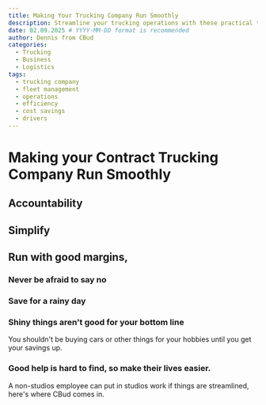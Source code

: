 ```yaml
---
title: Making Your Trucking Company Run Smoothly
description: Streamline your trucking operations with these practical tips and strategies for efficiency, cost savings, and driver satisfaction.
date: 02.09.2025 # YYYY-MM-DD format is recommended
author: Dennis from CBud
categories:
  - Trucking
  - Business
  - Logistics
tags:
  - trucking company
  - fleet management
  - operations
  - efficiency
  - cost savings
  - drivers
---
```


# Making your Contract Trucking Company Run Smoothly

## Accountability

## Simplify

## Run with good margins, 

### Never be afraid to say no


### Save for a rainy day

### Shiny things aren't good for your bottom line

You shouldn't be buying cars or other things for your hobbies until you get your savings up.

### Good help is hard to find, so make their lives easier.

A non-studios employee can put in studios work if things are streamlined, here's where CBud comes in.
